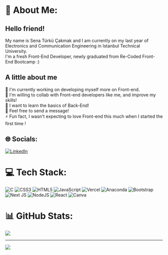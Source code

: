 # 💫 About Me:
## Hello friend!

 My name is Sena Türkü Çakmak and I am currently on my last year of Electronics and Communication Engineering in Istanbul Technical University. <br>I'm a fresh Front-End Developer, newly graduated from Re-Coded Front-End Bootcamp :) 
## A little about me

 🔭 I'm currently working on developing myself more on Front-end.<br>👯 I'm willing to collab with Front-end developers like me, and improve my skills!<br>🌱 I want to learn the basics of Back-End!<br>💬 Feel free to send a message!<br>⚡ Fun fact, I wasn't expecting to love Front-end this much when I started the first time !


## 🌐 Socials:
[![LinkedIn](https://img.shields.io/badge/LinkedIn-%230077B5.svg?logo=linkedin&logoColor=white)](https://linkedin.com/in/sena-türkü-çakmak-a0a4631ba) 

# 💻 Tech Stack:
![C](https://img.shields.io/badge/c-%2300599C.svg?style=for-the-badge&logo=c&logoColor=white) ![CSS3](https://img.shields.io/badge/css3-%231572B6.svg?style=for-the-badge&logo=css3&logoColor=white) ![HTML5](https://img.shields.io/badge/html5-%23E34F26.svg?style=for-the-badge&logo=html5&logoColor=white) ![JavaScript](https://img.shields.io/badge/javascript-%23323330.svg?style=for-the-badge&logo=javascript&logoColor=%23F7DF1E) ![Vercel](https://img.shields.io/badge/vercel-%23000000.svg?style=for-the-badge&logo=vercel&logoColor=white) ![Anaconda](https://img.shields.io/badge/Anaconda-%2344A833.svg?style=for-the-badge&logo=anaconda&logoColor=white) ![Bootstrap](https://img.shields.io/badge/bootstrap-%23563D7C.svg?style=for-the-badge&logo=bootstrap&logoColor=white) ![Next JS](https://img.shields.io/badge/Next-black?style=for-the-badge&logo=next.js&logoColor=white) ![NodeJS](https://img.shields.io/badge/node.js-6DA55F?style=for-the-badge&logo=node.js&logoColor=white) ![React](https://img.shields.io/badge/react-%2320232a.svg?style=for-the-badge&logo=react&logoColor=%2361DAFB) ![Canva](https://img.shields.io/badge/Canva-%2300C4CC.svg?style=for-the-badge&logo=Canva&logoColor=white)
# 📊 GitHub Stats:
![](https://github-readme-streak-stats.herokuapp.com/?user=turkucakmak&theme=nightowl&hide_border=false)<br/>


---
[![](https://visitcount.itsvg.in/api?id=turkucakmak&icon=0&color=0)](https://visitcount.itsvg.in)

<!-- Proudly created with GPRM ( https://gprm.itsvg.in ) -->
